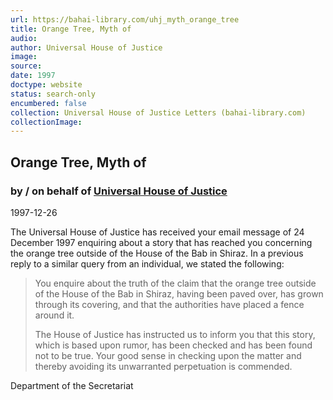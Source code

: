 ```yaml
---
url: https://bahai-library.com/uhj_myth_orange_tree
title: Orange Tree, Myth of
audio: 
author: Universal House of Justice
image: 
source: 
date: 1997
doctype: website
status: search-only
encumbered: false
collection: Universal House of Justice Letters (bahai-library.com)
collectionImage: 
---
```



## Orange Tree, Myth of

### by / on behalf of [Universal House of Justice](https://bahai-library.com/author/Universal+House+of+Justice)

1997-12-26


The Universal House of Justice has received your email message of 24 December 1997 enquiring about a story that has reached you concerning the orange tree outside of the House of the Bab in Shiraz. In a previous reply to a similar query from an individual, we stated the following:

> You enquire about the truth of the claim that the orange tree outside of the House of the Bab in Shiraz, having been paved over, has grown through its covering, and that the authorities have placed a fence around it.
> 
> The House of Justice has instructed us to inform you that this story, which is based upon rumor, has been checked and has been found not to be true. Your good sense in checking upon the matter and thereby avoiding its unwarranted perpetuation is commended.

Department of the Secretariat